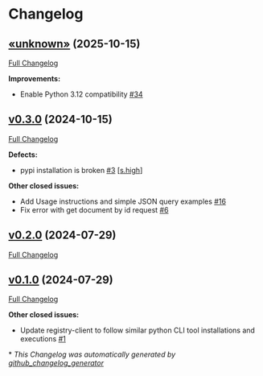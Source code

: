 # Changelog

## [«unknown»](https://github.com/NASA-PDS/registry-client/tree/«unknown») (2025-10-15)

[Full Changelog](https://github.com/NASA-PDS/registry-client/compare/v0.3.0...«unknown»)

**Improvements:**

- Enable Python 3.12 compatibility [\#34](https://github.com/NASA-PDS/registry-client/issues/34)

## [v0.3.0](https://github.com/NASA-PDS/registry-client/tree/v0.3.0) (2024-10-15)

[Full Changelog](https://github.com/NASA-PDS/registry-client/compare/v0.2.0...v0.3.0)

**Defects:**

- pypi installation is broken [\#3](https://github.com/NASA-PDS/registry-client/issues/3) [[s.high](https://github.com/NASA-PDS/registry-client/labels/s.high)]

**Other closed issues:**

- Add Usage instructions and simple JSON query examples [\#16](https://github.com/NASA-PDS/registry-client/issues/16)
- Fix error with get document by id request [\#6](https://github.com/NASA-PDS/registry-client/issues/6)

## [v0.2.0](https://github.com/NASA-PDS/registry-client/tree/v0.2.0) (2024-07-29)

[Full Changelog](https://github.com/NASA-PDS/registry-client/compare/v0.1.0...v0.2.0)

## [v0.1.0](https://github.com/NASA-PDS/registry-client/tree/v0.1.0) (2024-07-29)

[Full Changelog](https://github.com/NASA-PDS/registry-client/compare/0287b5f441fb9fab64c0659fc3d60793ca7fdf5b...v0.1.0)

**Other closed issues:**

- Update registry-client to follow similar python CLI tool installations and executions [\#1](https://github.com/NASA-PDS/registry-client/issues/1)



\* *This Changelog was automatically generated by [github_changelog_generator](https://github.com/github-changelog-generator/github-changelog-generator)*
